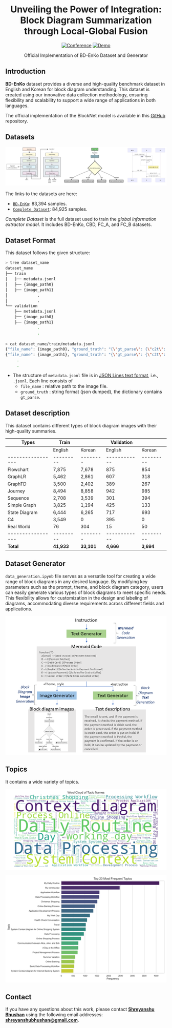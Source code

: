 <div align="center">
    
# Unveiling the Power of Integration: Block Diagram Summarization through Local-Global Fusion

[![Conference](https://img.shields.io/badge/ACL-2024-blue)](#how-to-cite)
[![Demo](https://img.shields.io/badge/Demo-Gradio-brightgreen)](#demo)

Official Implementation of BD-EnKo Dataset and Generator

</div>

## Introduction

**BD-EnKo** dataset provides a diverse and high-quality benchmark dataset in English and Korean for block diagram understanding. This dataset is created using our innovative data collection methodology, ensuring flexibility and scalability to support a wide range of applications in both languages.

The official implementation of the BlockNet model is available in this [GitHub](https://github.com/shreyanshu09/BlockNet) repository.

## Datasets

<p align="center">
  <img src="misc/dataset_sample.png" alt="Dataset Sample" />
</p>


The links to the datasets are here:

- [`BD-EnKo`](https://huggingface.co/datasets/shreyanshu09/BD-EnKo): 83,394 samples.
- [`Complete Dataset`](https://huggingface.co/datasets/shreyanshu09/Block_Diagram): 84,925 samples.

*Complete Dataset* is the full dataset used to train the *global information extractor model*. It includes BD-EnKo, CBD, FC_A, and FC_B datasets.

## Dataset Format

This dataset follows the given structure:

```bash
> tree dataset_name
dataset_name
├── train
│   ├── metadata.jsonl
│   ├── {image_path0}
│   ├── {image_path1}
│             .
│             .
└── validation
    ├── metadata.jsonl
    ├── {image_path0}
    ├── {image_path1}
              .
              .

> cat dataset_name/train/metadata.jsonl
{"file_name": {image_path0}, "ground_truth": "{\"gt_parse\": {\"c2t\": \"{ground_truth_parse}\"}}"}
{"file_name": {image_path1}, "ground_truth": "{\"gt_parse\": {\"c2t\": \"{ground_truth_parse}\"}}"}
     .
     .
```

- The structure of `metadata.jsonl` file is in [JSON Lines text format](https://jsonlines.org), i.e., `.jsonl`. Each line consists of
  - `file_name` : relative path to the image file.
  - `ground_truth` : string format (json dumped), the dictionary contains `gt_parse`.


## Dataset description

This dataset contains different types of block diagram images with their high-quality summaries.

| Types           | Train |         | Validation |         |
|-----------------|-------|---------|------------|---------|
|                 | English | Korean | English    | Korean  |
|-----------------|---------|--------|------------|---------|
| Flowchart       | 7,875   | 7,678  | 875        | 854     |
| GraphLR         | 5,462   | 2,861  | 607        | 318     |
| GraphTD         | 3,500   | 2,402  | 389        | 267     |
| Journey         | 8,494   | 8,858  | 942        | 985     |
| Sequence        | 2,708   | 3,539  | 301        | 394     |
| Simple Graph    | 3,825   | 1,194  | 425        | 133     |
| State Diagram   | 6,444   | 6,265  | 717        | 693     |
| C4              | 3,549   | 0      | 395        | 0       |
| Real World      | 76      | 304    | 15         | 50      |
|-----------------|---------|--------|------------|---------|
| **Total**       | **41,933** | **33,101** | **4,666**    | **3,694** |


## Dataset Generator

`data_generation.ipynb` file serves as a versatile tool for creating a wide range of block diagrams in any desired language. By modifying key parameters such as the prompt, theme, and block diagram category, users can easily generate various types of block diagrams to meet specific needs. This flexibility allows for customization in the design and labeling of diagrams, accommodating diverse requirements across different fields and applications. 


<p align="center">
  <img src="misc/data_gen.png" alt="Data Generation" />
</p>



## Topics

It contains a wide variety of topics.

![image](misc/wordcloud.png)

![image](misc/top_topics.png)




## Contact

If you have any questions about this work, please contact **[Shreyanshu Bhushan](https://github.com/shreyanshu09)** using the following email addresses: **shreyanshubhushan@gmail.com**.
